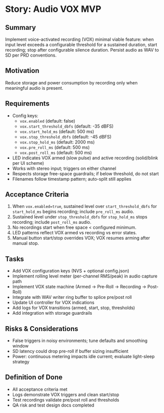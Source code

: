 # Story: Audio VOX MVP

## Summary

Implement voice-activated recording (VOX) minimal viable feature: when input level exceeds a configurable threshold for a sustained duration, start recording; stop after configurable silence duration. Persist audio as WAV to SD per PRD conventions.

## Motivation

Reduce storage and power consumption by recording only when meaningful audio is present.

## Requirements

- Config keys:
  - `vox.enabled` (default: false)
  - `vox.start_threshold_dbfs` (default: -35 dBFS)
  - `vox.start_hold_ms` (default: 500 ms)
  - `vox.stop_threshold_dbfs` (default: -45 dBFS)
  - `vox.stop_hold_ms` (default: 2000 ms)
  - `vox.pre_roll_ms` (default: 500 ms)
  - `vox.post_roll_ms` (default: 500 ms)
- LED indicates VOX armed (slow pulse) and active recording (solid/blink per UI scheme)
- Works with stereo input; triggers on either channel
- Respects storage free-space guardrails; if below threshold, do not start
- Filenames follow timestamp pattern; auto-split still applies

## Acceptance Criteria

1. When `vox.enabled=true`, sustained level over `start_threshold_dbfs` for `start_hold_ms` begins recording; include `pre_roll_ms` audio.
2. Sustained level under `stop_threshold_dbfs` for `stop_hold_ms` stops recording; include `post_roll_ms` audio.
3. No recordings start when free space < configured minimum.
4. LED patterns reflect VOX armed vs recording vs error states.
5. Manual button start/stop overrides VOX; VOX resumes arming after manual stop.

## Tasks

- Add VOX configuration keys (NVS + optional config.json)
- Implement rolling level meter (per-channel RMS/peak) in audio capture path
- Implement VOX state machine (Armed → Pre-Roll → Recording → Post-Roll)
- Integrate with WAV writer ring buffer to splice pre/post roll
- Update UI controller for VOX indications
- Add logs for VOX transitions (armed, start, stop, thresholds)
- Add integration with storage guardrails

## Risks & Considerations

- False triggers in noisy environments; tune defaults and smoothing window
- SD latency could drop pre-roll if buffer sizing insufficient
- Power: continuous metering impacts idle current; evaluate light-sleep strategy

## Definition of Done

- All acceptance criteria met
- Logs demonstrate VOX triggers and clean start/stop
- Test recordings validate pre/post roll and thresholds
- QA risk and test design docs completed
